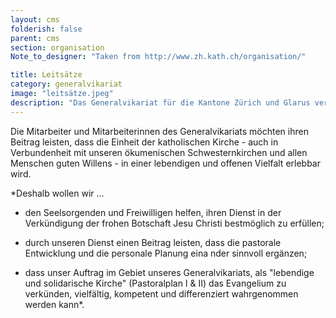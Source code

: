 ```yaml
---
layout: cms
folderish: false
parent: cms
section: organisation
Note_to_designer: "Taken from http://www.zh.kath.ch/organisation/"

title: Leitsätze
category: generalvikariat
image: "leitsätze.jpeg"
description: "Das Generalvikariat für die Kantone Zürich und Glarus versteht sich als eine Leitungs- und Anlauf-stelle für alle, die in der Pastoral, also in der Planung und Organisation kirchlichen Lebens, und in der unmittelbaren Seelsorge mit wirken."
---
```



Die Mitarbeiter und Mitarbeiterinnen des Generalvikariats möchten ihren Beitrag leisten, dass die Einheit der katholischen Kirche - auch in Verbundenheit mit unseren ökumenischen Schwesternkirchen und allen Menschen guten Willens - in einer lebendigen und offenen Vielfalt erlebbar wird.

*Deshalb wollen wir ...


* den Seelsorgenden und Freiwilligen helfen, ihren Dienst in der Verkündigung der frohen Botschaft Jesu Christi bestmöglich zu erfüllen;

* durch unseren Dienst einen Beitrag leisten, dass die pastorale Entwicklung und die personale Planung eina nder sinnvoll ergänzen;

* dass unser Auftrag im Gebiet unseres Generalvikariats, als "lebendige und solidarische Kirche" (Pastoralplan I & II) das Evangelium zu verkünden, vielfältig, kompetent und differenziert wahrgenommen werden kann*.